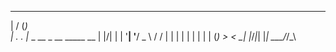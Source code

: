 

___  ____                    
|  \/  (_)                   
| .  . |_ _ __ _ __ _____  __
| |\/| | | '__| '__/ _ \ \/ /
| |  | | | |  | | | (_) >  < 
\_|  |_/_|_|  |_|  \___/_/\_\
                             
                             

